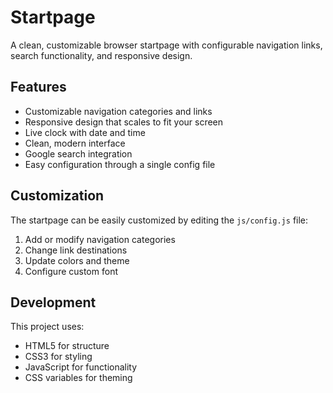 # Startpage

A clean, customizable browser startpage with configurable navigation links, search functionality, and responsive design.

## Features

- Customizable navigation categories and links
- Responsive design that scales to fit your screen
- Live clock with date and time
- Clean, modern interface
- Google search integration
- Easy configuration through a single config file

## Customization

The startpage can be easily customized by editing the `js/config.js` file:

1. Add or modify navigation categories
2. Change link destinations
3. Update colors and theme
4. Configure custom font

## Development

This project uses:
- HTML5 for structure
- CSS3 for styling
- JavaScript for functionality
- CSS variables for theming